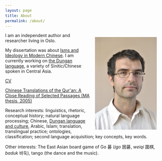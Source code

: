 ```yaml
---
layout: page
title: About
permalink: /about/
---
```


<img src="/assets/IvoSpira_portrait_Saggio.jpg" width="200px" style="float:right;padding:10pt">

<p>I am an independent author and researcher living in Oslo.</p>

<p>My dissertation was about <a href="http://www.brill.com/products/book/conceptual-history-chinese-isms">Isms and Ideology in Modern Chinese</a>. I am currently working on <a href="http://www.hf.uio.no/ikos/english/research/projects/dungan-language/conference-2014/">the Dungan language</a>, a variety of Sinitic/Chinese spoken in Central Asia.</p>
	
<p><a href="/assets/Ivo Spira (CV).pdf">CV</a></p>
<p><a href="http://urn.nb.no/URN:NBN:no-11118">Chinese Translations of the Qur'an: A Close Reading of Selected Passages (MA thesis, 2005)</a></p>

<p>Research interests: linguistics, rhetoric, conceptual history; natural language processing; Chinese, <a href="http://folk.uio.no/ivos/ODADS/">Dungan language and culture</a>, Arabic, Islam; translation, translingual practice; ontologies, classification; second language acquisition; key concepts, key words.</p>

<p>Other interests: The East Asian board game of Go 碁 (<em>igo</em> 囲碁, <em>weiqi</em> 圍棋, <em>baduk</em> 바둑), tango (the dance and the music).</p>